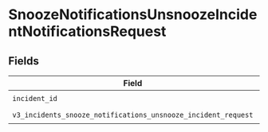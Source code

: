 # SnoozeNotificationsUnsnoozeIncidentNotificationsRequest


## Fields

| Field                                                                                                                              | Type                                                                                                                               | Required                                                                                                                           | Description                                                                                                                        |
| ---------------------------------------------------------------------------------------------------------------------------------- | ---------------------------------------------------------------------------------------------------------------------------------- | ---------------------------------------------------------------------------------------------------------------------------------- | ---------------------------------------------------------------------------------------------------------------------------------- |
| `incident_id`                                                                                                                      | *str*                                                                                                                              | :heavy_check_mark:                                                                                                                 | N/A                                                                                                                                |
| `v3_incidents_snooze_notifications_unsnooze_incident_request`                                                                      | [models.V3IncidentsSnoozeNotificationsUnsnoozeIncidentRequest](../models/v3incidentssnoozenotificationsunsnoozeincidentrequest.md) | :heavy_check_mark:                                                                                                                 | N/A                                                                                                                                |